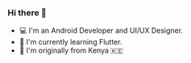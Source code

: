 
### Hi there 👋

- 💻 I'm an Android Developer and UI/UX Designer.
- 🔭 I'm currently learning Flutter.
- 📍 I'm originally from Kenya :kenya:
